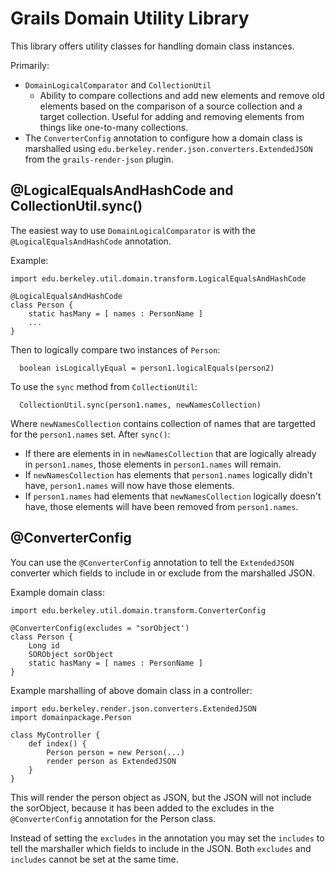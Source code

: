 Grails Domain Utility Library
=============================

This library offers utility classes for handling domain class instances.

Primarily:
  * `DomainLogicalComparator` and `CollectionUtil`
    * Ability to compare collections and add new elements and remove old
      elements based on the comparison of a source collection and a target
      collection.  Useful for adding and removing elements from things like
      one-to-many collections.
  * The `ConverterConfig` annotation to configure how a domain class is
    marshalled using `edu.berkeley.render.json.converters.ExtendedJSON` from
    the `grails-render-json` plugin.

## @LogicalEqualsAndHashCode and CollectionUtil.sync()

The easiest way to use `DomainLogicalComparator` is with the
`@LogicalEqualsAndHashCode` annotation.

Example:
```
import edu.berkeley.util.domain.transform.LogicalEqualsAndHashCode

@LogicalEqualsAndHashCode
class Person {
    static hasMany = [ names : PersonName ]
    ...
}
```

Then to logically compare two instances of `Person`:
```
  boolean isLogicallyEqual = person1.logicalEquals(person2)
```

To use the `sync` method from `CollectionUtil`:
```
  CollectionUtil.sync(person1.names, newNamesCollection)
```

Where `newNamesCollection` contains collection of names that are targetted
for the `person1.names` set.  After `sync()`:

 * If there are elements in in `newNamesCollection` that are logically
   already in `person1.names`, those elements in `person1.names` will
   remain.
 * If `newNamesCollection` has elements that `person1.names` logically
   didn't have, `person1.names` will now have those elements.
 * If `person1.names` had elements that `newNamesCollection` logically
   doesn't have, those elements will have been removed from `person1.names`.

## @ConverterConfig

You can use the `@ConverterConfig` annotation to tell the `ExtendedJSON`
converter which fields to include in or exclude from the marshalled JSON.

Example domain class:
```
import edu.berkeley.util.domain.transform.ConverterConfig

@ConverterConfig(excludes = "sorObject')
class Person {
    Long id
    SORObject sorObject
    static hasMany = [ names : PersonName ]
}
```

Example marshalling of above domain class in a controller:
```
import edu.berkeley.render.json.converters.ExtendedJSON
import domainpackage.Person

class MyController {
    def index() {
        Person person = new Person(...)
        render person as ExtendedJSON
    }
}
```

This will render the person object as JSON, but the JSON will not include
the sorObject, because it has been added to the excludes in the
`@ConverterConfig` annotation for the Person class.

Instead of setting the `excludes` in the annotation you may set the
`includes` to tell the marshaller which fields to include in the JSON.  Both
`excludes` and `includes` cannot be set at the same time.
